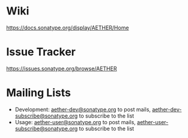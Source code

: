 Wiki
====
<https://docs.sonatype.org/display/AETHER/Home>

Issue Tracker
=============
<https://issues.sonatype.org/browse/AETHER>

Mailing Lists
=============
- Development: <aether-dev@sonatype.org> to post mails, <aether-dev-subscribe@sonatype.org> to subscribe to the list
- Usage: <aether-user@sonatype.org> to post mails, <aether-user-subscribe@sonatype.org> to subscribe to the list
